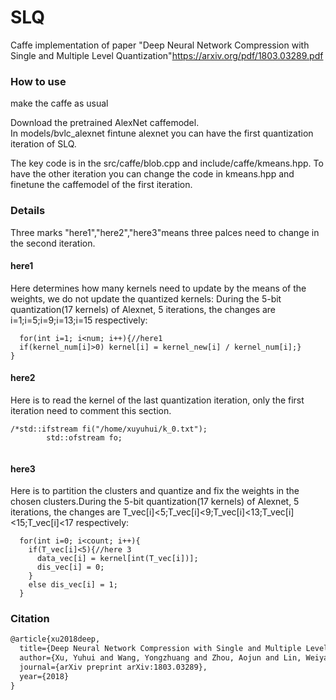 # SLQ
Caffe implementation of paper "Deep Neural Network Compression with Single and Multiple Level Quantization"<https://arxiv.org/pdf/1803.03289.pdf><br>

### How to use
make the caffe as usual<br>

Download the pretrained AlexNet caffemodel. <br>
In models/bvlc_alexnet fintune alexnet you can have the first quantization iteration of SLQ. <br>

The key code is in the src/caffe/blob.cpp and include/caffe/kmeans.hpp. To have the other iteration you can change the code in kmeans.hpp and finetune the caffemodel of the first iteration.<br>

### Details
Three marks "here1","here2","here3"means three palces need to change in the second iteration.
#### here1
Here determines how many kernels need to update by the means of the weights, we do not update the quantized kernels:
During the 5-bit quantization(17 kernels) of Alexnet, 5 iterations, the changes are i=1;i=5;i=9;i=13;i=15 respectively:
```
  for(int i=1; i<num; i++){//here1
  if(kernel_num[i]>0) kernel[i] = kernel_new[i] / kernel_num[i];}
}
```

#### here2
Here is to read the kernel of the last quantization iteration, only the first iteration need to comment this section.
```
/*std::ifstream fi("/home/xuyuhui/k_0.txt");
        std::ofstream fo;	
        
```
#### here3
Here is to partition the clusters and quantize and fix the weights in the chosen clusters.During the 5-bit quantization(17 kernels) of Alexnet, 5 iterations, the changes are T_vec[i]<5;T_vec[i]<9;T_vec[i]<13;T_vec[i]<15;T_vec[i]<17 respectively:
```
  for(int i=0; i<count; i++){
    if(T_vec[i]<5){//here 3
      data_vec[i] = kernel[int(T_vec[i])];
      dis_vec[i] = 0;
    }
    else dis_vec[i] = 1;
  }
```



### Citation
```latex
@article{xu2018deep,
  title={Deep Neural Network Compression with Single and Multiple Level Quantization},
  author={Xu, Yuhui and Wang, Yongzhuang and Zhou, Aojun and Lin, Weiyao and Xiong, Hongkai},
  journal={arXiv preprint arXiv:1803.03289},
  year={2018}
}
